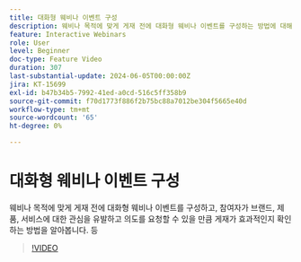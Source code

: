 ```yaml
---
title: 대화형 웨비나 이벤트 구성
description: 웨비나 목적에 맞게 게재 전에 대화형 웨비나 이벤트를 구성하는 방법에 대해 알아봅니다.
feature: Interactive Webinars
role: User
level: Beginner
doc-type: Feature Video
duration: 307
last-substantial-update: 2024-06-05T00:00:00Z
jira: KT-15699
exl-id: b47b34b5-7992-41ed-a0cd-516c5ff358b9
source-git-commit: f70d1773f886f2b75bc88a7012be304f5665e40d
workflow-type: tm+mt
source-wordcount: '65'
ht-degree: 0%

---
```


# 대화형 웨비나 이벤트 구성

웨비나 목적에 맞게 게재 전에 대화형 웨비나 이벤트를 구성하고, 참여자가 브랜드, 제품, 서비스에 대한 관심을 유발하고 의도를 요청할 수 있을 만큼 게재가 효과적인지 확인하는 방법을 알아봅니다. 등

>[!VIDEO](https://video.tv.adobe.com/v/3429637/?learn=on)
